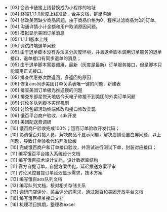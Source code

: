 - [03] 会员卡链接上线替换成为小程序的地址
- [04] 终端1.1.1.0灰度上线准备，合并文档，群里沟通
- [04] 修改美团缺少商品问题，由于商品价格为0，程序过滤商品为0的订单。
- [04] 沟通详情小计金额和用户取消原因问题。
- [05] 模拟显示美团订单消息
- [05] 1.1.1.1版本上线
- [05] 调试终端退单问题
- [05] 由于退单脚本没有办法区分灰度环境，并且退单脚本调用订单服务的退单接口，退单接口有同步退单的消息；
- [05] 由于退单脚本需要调用，最新（灰度是最新）订单服务接口，但是脚本只能调用正式接口。
- [05] 排查优惠券次数返回，多返回的原因
- [06] 修复aos同步美团订单关系表唯一键的问题，新建表
- [06] 排查美团订单极光推送慢的问题
- [06] 排查东部星悦天地店今天电子称接不到美团的外卖订单问题
- [09] 讨论多队列脚本实现机制
- [09] 讨论包邮活动终端修改和接口修改实现
- [09] 饿百平台商户验收，sdk开发
- [09] 美团配送费调研
- [10] 饿百商户验收完成100%；饿百订单验收开发代码；
- [10] 协调饿百对接人员，解决商品不显示问题，解决店铺设置白屏问题，以上问题，导致订单验收代码开发延缓
- [10] 完成饿百商户和订单接口验收，并测试进行测试下单，封装对应接口；
- [11] 编写饿百平台接入系统设计文档
- [11] 编写饿百技术设计文档，设计数据库结构
- [11] 官方自提订单，自提方案优化，延迟推送方案评审
- [11] 讨论风控自提订单延迟显示需求，技术方案
- [13] 编写饿百aos队列文档
- [13] 编写队列文档，核对相关存储关系
- [13] 调研门店评分，菜品评分的需求，通过饿百和美团开放平台文档
- [16] 编写饿百相关接口文档
- [16] 梳理项目排期，整理称excel
